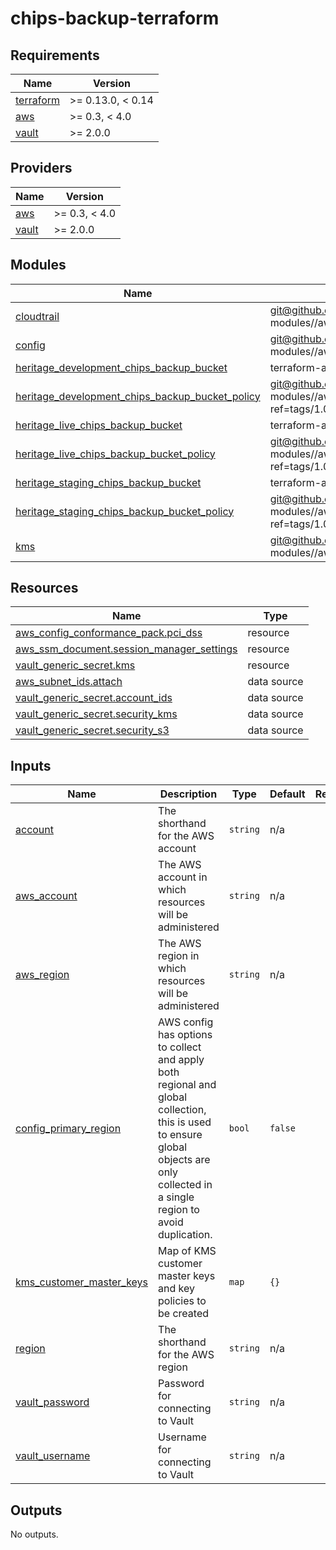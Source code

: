 # chips-backup-terraform

<!-- BEGINNING OF PRE-COMMIT-TERRAFORM DOCS HOOK -->
## Requirements

| Name | Version |
|------|---------|
| <a name="requirement_terraform"></a> [terraform](#requirement\_terraform) | >= 0.13.0, < 0.14 |
| <a name="requirement_aws"></a> [aws](#requirement\_aws) | >= 0.3, < 4.0 |
| <a name="requirement_vault"></a> [vault](#requirement\_vault) | >= 2.0.0 |

## Providers

| Name | Version |
|------|---------|
| <a name="provider_aws"></a> [aws](#provider\_aws) | >= 0.3, < 4.0 |
| <a name="provider_vault"></a> [vault](#provider\_vault) | >= 2.0.0 |

## Modules

| Name | Source | Version |
|------|--------|---------|
| <a name="module_cloudtrail"></a> [cloudtrail](#module\_cloudtrail) | git@github.com:companieshouse/terraform-modules//aws/cloudtrail?ref=tags/1.0.99 |  |
| <a name="module_config"></a> [config](#module\_config) | git@github.com:companieshouse/terraform-modules//aws/config?ref=tags/1.0.63 |  |
| <a name="module_heritage_development_chips_backup_bucket"></a> [heritage\_development\_chips\_backup\_bucket](#module\_heritage\_development\_chips\_backup\_bucket) | terraform-aws-modules/s3-bucket/aws | 2.11.1 |
| <a name="module_heritage_development_chips_backup_bucket_policy"></a> [heritage\_development\_chips\_backup\_bucket\_policy](#module\_heritage\_development\_chips\_backup\_bucket\_policy) | git@github.com:companieshouse/terraform-modules//aws/s3_cross_account_policy?ref=tags/1.0.99 |  |
| <a name="module_heritage_live_chips_backup_bucket"></a> [heritage\_live\_chips\_backup\_bucket](#module\_heritage\_live\_chips\_backup\_bucket) | terraform-aws-modules/s3-bucket/aws | 2.11.1 |
| <a name="module_heritage_live_chips_backup_bucket_policy"></a> [heritage\_live\_chips\_backup\_bucket\_policy](#module\_heritage\_live\_chips\_backup\_bucket\_policy) | git@github.com:companieshouse/terraform-modules//aws/s3_cross_account_policy?ref=tags/1.0.99 |  |
| <a name="module_heritage_staging_chips_backup_bucket"></a> [heritage\_staging\_chips\_backup\_bucket](#module\_heritage\_staging\_chips\_backup\_bucket) | terraform-aws-modules/s3-bucket/aws | 2.11.1 |
| <a name="module_heritage_staging_chips_backup_bucket_policy"></a> [heritage\_staging\_chips\_backup\_bucket\_policy](#module\_heritage\_staging\_chips\_backup\_bucket\_policy) | git@github.com:companieshouse/terraform-modules//aws/s3_cross_account_policy?ref=tags/1.0.99 |  |
| <a name="module_kms"></a> [kms](#module\_kms) | git@github.com:companieshouse/terraform-modules//aws/kms?ref=tags/1.0.56 |  |

## Resources

| Name | Type |
|------|------|
| [aws_config_conformance_pack.pci_dss](https://registry.terraform.io/providers/hashicorp/aws/latest/docs/resources/config_conformance_pack) | resource |
| [aws_ssm_document.session_manager_settings](https://registry.terraform.io/providers/hashicorp/aws/latest/docs/resources/ssm_document) | resource |
| [vault_generic_secret.kms](https://registry.terraform.io/providers/hashicorp/vault/latest/docs/resources/generic_secret) | resource |
| [aws_subnet_ids.attach](https://registry.terraform.io/providers/hashicorp/aws/latest/docs/data-sources/subnet_ids) | data source |
| [vault_generic_secret.account_ids](https://registry.terraform.io/providers/hashicorp/vault/latest/docs/data-sources/generic_secret) | data source |
| [vault_generic_secret.security_kms](https://registry.terraform.io/providers/hashicorp/vault/latest/docs/data-sources/generic_secret) | data source |
| [vault_generic_secret.security_s3](https://registry.terraform.io/providers/hashicorp/vault/latest/docs/data-sources/generic_secret) | data source |

## Inputs

| Name | Description | Type | Default | Required |
|------|-------------|------|---------|:--------:|
| <a name="input_account"></a> [account](#input\_account) | The shorthand for the AWS account | `string` | n/a | yes |
| <a name="input_aws_account"></a> [aws\_account](#input\_aws\_account) | The AWS account in which resources will be administered | `string` | n/a | yes |
| <a name="input_aws_region"></a> [aws\_region](#input\_aws\_region) | The AWS region in which resources will be administered | `string` | n/a | yes |
| <a name="input_config_primary_region"></a> [config\_primary\_region](#input\_config\_primary\_region) | AWS config has options to collect and apply both regional and global collection, this is used to ensure global objects are only collected in a single region to avoid duplication. | `bool` | `false` | no |
| <a name="input_kms_customer_master_keys"></a> [kms\_customer\_master\_keys](#input\_kms\_customer\_master\_keys) | Map of KMS customer master keys and key policies to be created | `map` | `{}` | no |
| <a name="input_region"></a> [region](#input\_region) | The shorthand for the AWS region | `string` | n/a | yes |
| <a name="input_vault_password"></a> [vault\_password](#input\_vault\_password) | Password for connecting to Vault | `string` | n/a | yes |
| <a name="input_vault_username"></a> [vault\_username](#input\_vault\_username) | Username for connecting to Vault | `string` | n/a | yes |

## Outputs

No outputs.
<!-- END OF PRE-COMMIT-TERRAFORM DOCS HOOK -->
